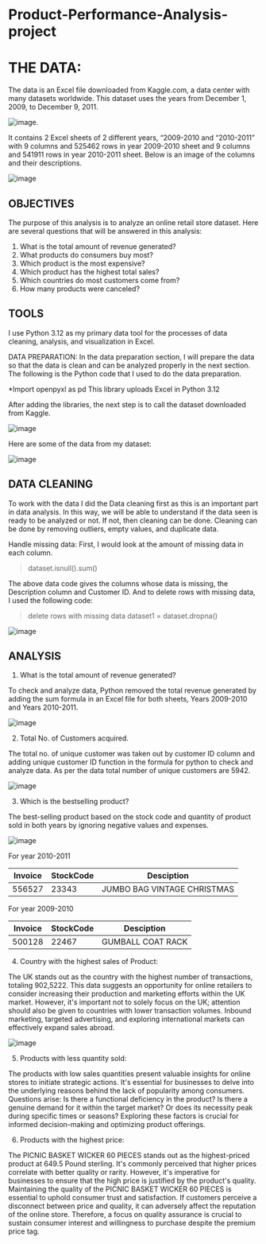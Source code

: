 # Product-Performance-Analysis-project
# THE DATA:

The data is an Excel file downloaded from Kaggle.com, a data center with many datasets worldwide. This dataset uses the years from December 1, 2009, to December 9, 2011.

![image](https://github.com/To4nL3/Product-Performance-Analysis-project/assets/166645959/b6217781-b8a8-4bfa-9068-f44919c152f0).

It contains 2 Excel sheets of 2 different years, “2009-2010 and “2010-2011” with 9 columns
and 525462 rows in year 2009-2010 sheet and 9 columns and 541911 rows in year 2010-2011 sheet. Below is an image of the columns and their descriptions.

![image](https://github.com/To4nL3/Product-Performance-Analysis-project/assets/166645959/fc11ed28-e098-4924-b804-3fbb1f7e24a1)

## OBJECTIVES

The purpose of this analysis is to analyze an online retail store dataset. Here are several questions that will be answered in this analysis:
1.	What is the total amount of revenue generated?
2.	What products do consumers buy most?
3.	Which product is the most expensive?
4.	Which product has the highest total sales?
5.	Which countries do most customers come from?
6.	How many products were canceled?

## TOOLS

I use Python 3.12 as my primary data tool for the processes of data cleaning, analysis, and visualization in Excel.

DATA PREPARATION:
In the data preparation section, I will prepare the data so that the data is clean and can be analyzed properly in the next section. The following is the Python code that I used to do the data preparation.

*Import openpyxl as pd
This library uploads Excel in Python 3.12

After adding the libraries, the next step is to call the dataset downloaded from Kaggle.

![image](https://github.com/To4nL3/Product-Performance-Analysis-project/assets/166645959/e9548c0b-50d2-4b81-bb46-b495e1088774)

Here are some of the data from my dataset:

![image](https://github.com/To4nL3/Product-Performance-Analysis-project/assets/166645959/d0653dff-1077-4ed0-bff0-5bd0f9a951ad)


## DATA CLEANING

To work with the data I did the Data cleaning first as this is an important part in data analysis. In this way, we will be able to understand if the data seen is ready to be analyzed or not. If not, then cleaning can be done. Cleaning can be done by removing outliers, empty values, and duplicate data.

Handle missing data: First, I would look at the amount of missing data in each column.

> dataset.isnull().sum()

The above data code gives the columns whose data is missing, the Description column and Customer ID. And to delete rows with missing data, I used the following code:

> delete rows with missing data dataset1 = dataset.dropna()

![image](https://github.com/To4nL3/Product-Performance-Analysis-project/assets/166645959/7e96830a-9e81-4ca1-ac85-c725b0ac3536)

## ANALYSIS
1.	What is the total amount of revenue generated?

To check and analyze data, Python removed the total revenue generated by adding the sum formula in an Excel file for both sheets, Years 2009-2010 and Years 2010-2011.

![image](https://github.com/To4nL3/Product-Performance-Analysis-project/assets/166645959/7b4afdeb-069d-4d3a-a939-b120ac556ff1)


2.	Total No. of Customers acquired.

The total no. of unique customer was taken out by customer ID column and adding unique customer ID function in the formula for python to check and analyze data. As per the data total number of unique customers are 5942.

![image](https://github.com/To4nL3/Product-Performance-Analysis-project/assets/166645959/4b2cb644-9b2f-4bf7-bde1-4190fc35bb77)


3.	Which is the bestselling product?
 
The best-selling product based on the stock code and quantity of product sold in both years by ignoring negative values and expenses.

![image](https://github.com/To4nL3/Product-Performance-Analysis-project/assets/166645959/f699a29f-66ab-41af-93d3-2eb0f5dd0dcb)

For year 2010-2011

| Invoice | StockCode | Desciption |
| ---- | ---- | ---- |
| 556527 | 23343 | JUMBO BAG VINTAGE CHRISTMAS |


For year 2009-2010

| Invoice | StockCode | Desciption |
| ---- | ---- | ---- |
| 500128 | 22467 | GUMBALL COAT RACK |

4.	Country with the highest sales of Product:
   
The UK stands out as the country with the highest number of transactions, totaling 902,5222. This data suggests an opportunity for online retailers to consider increasing their production and marketing efforts within the UK market. However, it's important not to solely focus on the UK; attention should also be
given to countries with lower transaction volumes. Inbound marketing, targeted advertising, and exploring international markets can effectively expand sales abroad.

![image](https://github.com/To4nL3/Product-Performance-Analysis-project/assets/166645959/f096e520-5da9-4400-88ac-79b4455a1716)

5.	Products with less quantity sold:

The products with low sales quantities present valuable insights for online stores to initiate strategic actions. It's essential for businesses to delve into the underlying reasons behind the lack of popularity among consumers. Questions arise: Is there a functional deficiency in the product? Is there a genuine demand for it within the target market? Or does its necessity peak during specific times or seasons? Exploring these factors is crucial for informed decision-making and optimizing product offerings.

6.	Products with the highest price:

The PICNIC BASKET WICKER 60 PIECES stands out as the highest-priced product at 649.5 Pound sterling. It's commonly perceived that higher prices correlate with better quality or rarity. However, it's imperative for businesses to ensure that the high price is justified by the product's quality.
Maintaining the quality of the PICNIC BASKET WICKER 60 PIECES is essential to uphold consumer trust and satisfaction. If customers perceive a disconnect between price and quality, it can adversely affect the reputation of the online store. Therefore, a focus on quality assurance is crucial to sustain consumer interest and willingness to purchase despite the premium price tag.




